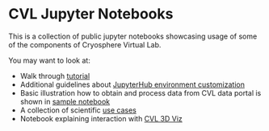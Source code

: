 # CVL Jupyter Notebooks

This is a collection of public jupyter notebooks showcasing usage of some of the components of Cryosphere Virtual Lab.

You may want to look at:
* Walk through [tutorial](docs/tutorial.md)
* Additional guidelines about [JupyterHub environment customization](docs/custom_hub_environ.md)
* Basic illustration how to obtain and process data from CVL data portal is shown in [sample notebook](docs/cvl_get-started.ipynb)
* A collection of scientific [use cases](https://github.com/CryosphereVirtualLab/cvl_science_use_cases)
* Notebook explaining interaction with [CVL 3D Viz](https://github.com/CryosphereVirtualLab/cvl-3d-viz/blob/master/notebooks/Examples.ipynb)
